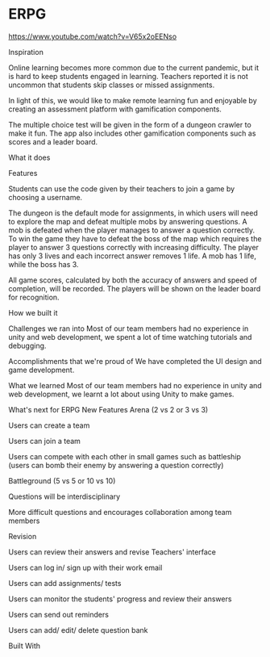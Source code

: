 # ERPG
https://www.youtube.com/watch?v=V65x2oEENso

Inspiration

Online learning becomes more common due to the current pandemic, but it is hard to keep students engaged in learning. Teachers reported it is not uncommon that students skip classes or missed assignments.

In light of this, we would like to make remote learning fun and enjoyable by creating an assessment platform with gamification components.

The multiple choice test will be given in the form of a dungeon crawler to make it fun. The app also includes other gamification components such as scores and a leader board.

What it does

Features

Students can use the code given by their teachers to join a game by choosing a username.

The dungeon is the default mode for assignments, in which users will need to explore the map and defeat multiple mobs by answering questions. A mob is defeated when the player manages to answer a question correctly. To win the game they have to defeat the boss of the map which requires the player to answer 3 questions correctly with increasing difficulty. The player has only 3 lives and each incorrect answer removes 1 life. A mob has 1 life, while the boss has 3.

All game scores, calculated by both the accuracy of answers and speed of completion, will be recorded. The players will be shown on the leader board for recognition.

How we built it


Challenges we ran into
Most of our team members had no experience in unity and web development, we spent a lot of time watching tutorials and debugging.

Accomplishments that we're proud of
We have completed the UI design and game development.

What we learned
Most of our team members had no experience in unity and web development, we learnt a lot about using Unity to make games.

What's next for ERPG
New Features
Arena (2 vs 2 or 3 vs 3)

Users can create a team

Users can join a team

Users can compete with each other in small games such as battleship (users can bomb their enemy by answering a question correctly)

Battleground (5 vs 5 or 10 vs 10)

Questions will be interdisciplinary

More difficult questions and encourages collaboration among team members

Revision

Users can review their answers and revise
Teachers' interface

Users can log in/ sign up with their work email

Users can add assignments/ tests

Users can monitor the students' progress and review their answers

Users can send out reminders

Users can add/ edit/ delete question bank

Built With
